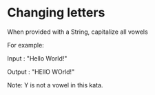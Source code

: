 # Changing letters

When provided with a String, capitalize all vowels

For example:

Input : "Hello World!"

Output : "HEllO WOrld!"

Note: Y is not a vowel in this kata.
